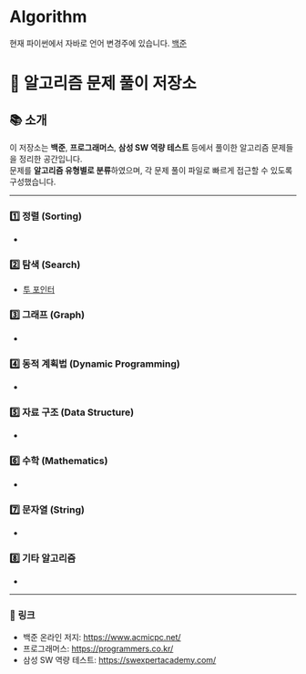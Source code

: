 # Algorithm
 현재 파이썬에서 자바로 언어 변경주에 있습니다.
 [백준]( http://mazassumnida.wtf/api/v2/generate_badge?boj=wlsrb4013)
# 📝 알고리즘 문제 풀이 저장소  

## 📚 소개  
이 저장소는 **백준**, **프로그래머스**, **삼성 SW 역량 테스트** 등에서 풀이한 알고리즘 문제들을 정리한 공간입니다.  
문제를 **알고리즘 유형별로 분류**하였으며, 각 문제 풀이 파일로 빠르게 접근할 수 있도록 구성했습니다.  

---


### 1️⃣ **정렬 (Sorting)**  
- 

### 2️⃣ **탐색 (Search)**  
- [투 포인터](./study/Two%20Pointer.md)

### 3️⃣ **그래프 (Graph)**  
- 

### 4️⃣ **동적 계획법 (Dynamic Programming)**  
-  

### 5️⃣ **자료 구조 (Data Structure)**  
-  

### 6️⃣ **수학 (Mathematics)**  
- 
### 7️⃣ **문자열 (String)**  
- 

### 8️⃣ **기타 알고리즘**  
- 
---

### 🔗 **링크**
- 백준 온라인 저지: https://www.acmicpc.net/
- 프로그래머스: https://programmers.co.kr/
- 삼성 SW 역량 테스트: https://swexpertacademy.com/
